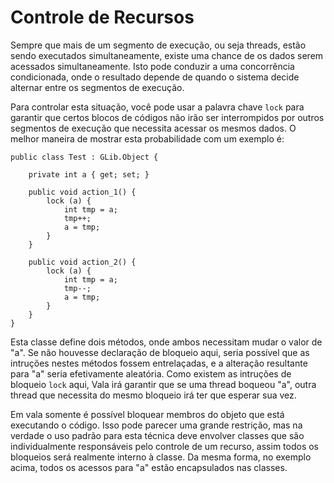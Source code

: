 # Controle de Recursos

Sempre que mais de um segmento de execução, ou seja threads, estão sendo executados simultaneamente, existe uma chance de os dados serem acessados simultaneamente. Isto pode conduzir a uma concorrência condicionada, onde o resultado depende de quando o sistema decide alternar entre os segmentos de execução.

Para controlar esta situação, você pode usar a palavra chave `lock` para garantir que certos blocos de códigos não irão ser interrompidos por outros segmentos de execução que necessita acessar os mesmos dados. O melhor maneira de mostrar esta probabilidade com um exemplo é:

```vala
public class Test : GLib.Object {

    private int a { get; set; }

    public void action_1() {
        lock (a) {
            int tmp = a;
            tmp++;
            a = tmp;
        }
    }

    public void action_2() {
        lock (a) {
            int tmp = a;
            tmp--;
            a = tmp;
        }
    }
}
```

Esta classe define dois métodos, onde ambos necessitam mudar o valor de "a". Se não houvesse declaração de bloqueio aqui, seria possível que as intruções nestes métodos fossem entrelaçadas, e a alteração resultante para "a" seria efetivamente aleatória. Como existem as intruções de bloqueio `lock` aqui, Vala irá garantir que se uma thread boqueou "a", outra thread que necessita do mesmo bloqueio irá ter que esperar sua vez.

Em vala somente é possível bloquear membros do objeto que está executando o código. Isso pode parecer uma grande restrição, mas na verdade o uso padrão para esta técnica deve envolver classes que são individualmente responsáveis pelo controle de um recurso, assim todos os bloqueios será realmente interno à classe. Da mesma forma, no exemplo acima, todos os acessos para "a" estão encapsulados nas classes.